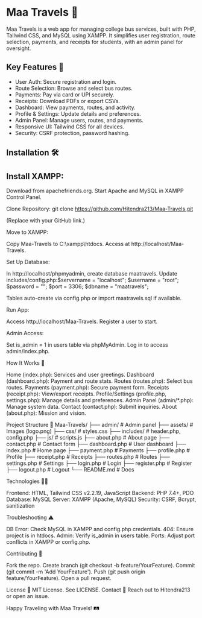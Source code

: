# Maa Travels 🚌
Maa Travels is a web app for managing college bus services, built with PHP, Tailwind CSS, and MySQL using XAMPP. It simplifies user registration, route selection, payments, and receipts for students, with an admin panel for oversight.

## Key Features 🚀
- User Auth: Secure registration and login.
- Route Selection: Browse and select bus routes.
- Payments: Pay via card or UPI securely.
- Receipts: Download PDFs or export CSVs.
- Dashboard: View payments, routes, and activity.
- Profile & Settings: Update details and preferences.
- Admin Panel: Manage users, routes, and payments.
- Responsive UI: Tailwind CSS for all devices.
- Security: CSRF protection, password hashing.

## Installation 🛠

## Install XAMPP:

Download from apachefriends.org.
Start Apache and MySQL in XAMPP Control Panel.


Clone Repository:
git clone https://github.com/Hitendra213/Maa-Travels.git

(Replace with your GitHub link.)

Move to XAMPP:

Copy Maa-Travels to C:\xampp\htdocs.
Access at http://localhost/Maa-Travels.


Set Up Database:

In http://localhost/phpmyadmin, create database maatravels.
Update includes/config.php:$servername = "localhost";
$username = "root";
$password = "";
$port = 3306;
$dbname = "maatravels";


Tables auto-create via config.php or import maatravels.sql if available.


Run App:

Access http://localhost/Maa-Travels.
Register a user to start.


Admin Access:

Set is_admin = 1 in users table via phpMyAdmin.
Log in to access admin/index.php.



How It Works 🔧

Home (index.php): Services and user greetings.
Dashboard (dashboard.php): Payment and route stats.
Routes (routes.php): Select bus routes.
Payments (payment.php): Secure payment form.
Receipts (receipt.php): View/export receipts.
Profile/Settings (profile.php, settings.php): Manage details and preferences.
Admin Panel (admin/*.php): Manage system data.
Contact (contact.php): Submit inquiries.
About (about.php): Mission and vision.

Project Structure 📂
Maa-Travels/
├── admin/          # Admin panel
├── assets/         # Images (logo.png)
├── css/            # styles.css
├── includes/       # header.php, config.php
├── js/             # scripts.js
├── about.php       # About page
├── contact.php     # Contact form
├── dashboard.php   # User dashboard
├── index.php       # Home page
├── payment.php     # Payments
├── profile.php     # Profile
├── receipt.php     # Receipts
├── routes.php      # Routes
├── settings.php    # Settings
├── login.php       # Login
├── register.php    # Register
├── logout.php      # Logout
└── README.md       # Docs

Technologies 🧑‍💻

Frontend: HTML, Tailwind CSS v2.2.19, JavaScript
Backend: PHP 7.4+, PDO
Database: MySQL
Server: XAMPP (Apache, MySQL)
Security: CSRF, Bcrypt, sanitization

Troubleshooting ⚠️

DB Error: Check MySQL in XAMPP and config.php credentials.
404: Ensure project is in htdocs.
Admin: Verify is_admin in users table.
Ports: Adjust port conflicts in XAMPP or config.php.

Contributing 🤝

Fork the repo.
Create branch (git checkout -b feature/YourFeature).
Commit (git commit -m 'Add YourFeature').
Push (git push origin feature/YourFeature).
Open a pull request.

License 📜
MIT License. See LICENSE.
Contact 📧
Reach out to Hitendra213 or open an issue.

Happy Traveling with Maa Travels! 🛤️
